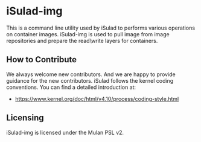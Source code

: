 # iSulad-img

This is a command line utility used by iSulad to performs various operations on container images.
iSulad-img is used to pull image from image repositories and prepare the read\write layers for containers.

## How to Contribute

We always welcome new contributors. And we are happy to provide guidance for the new contributors.
iSulad follows the kernel coding conventions. You can find a detailed introduction at:

- https://www.kernel.org/doc/html/v4.10/process/coding-style.html

## Licensing

iSulad-img is licensed under the Mulan PSL v2.
